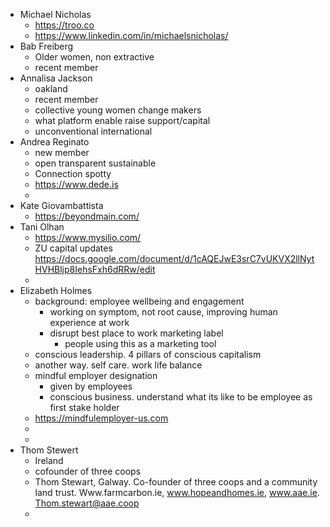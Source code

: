 - Michael Nicholas
	- https://troo.co
	- https://www.linkedin.com/in/michaelsnicholas/
- Bab Freiberg
	- Older women, non extractive
	- recent member
- Annalisa Jackson
	- oakland
	- recent member
	- collective young women change makers
	- what platform enable raise support/capital
	- unconventional international
- Andrea Reginato
	- new member
	- open transparent sustainable
	- Connection spotty
	- https://www.dede.is
	-
- Kate Giovambattista
	- https://beyondmain.com/
- Tani Olhan
	- https://www.mysilio.com/
	- ZU capital updates https://docs.google.com/document/d/1cAQEJwE3srC7vUKVX2llNytHVHBljp8IehsFxh6dRRw/edit
	-
- Elizabeth Holmes
	- background: employee wellbeing and engagement
		- working on symptom, not root cause, improving human experience at work
		- disrupt best place to work marketing label
			- people using this as a marketing tool
	- conscious leadership. 4 pillars of conscious capitalism
	- another way. self care. work life balance
	- mindful employer designation
		- given by employees
		- conscious business. understand what its like to be employee as first stake holder
	- https://mindfulemployer-us.com
	-
	-
- Thom Stewert
	- Ireland
	- cofounder of three coops
	- Thom Stewart, Galway. Co-founder of three coops and a community land trust. Www.farmcarbon.ie, www.hopeandhomes.ie, www.aae.ie. Thom.stewart@aae.coop
	-